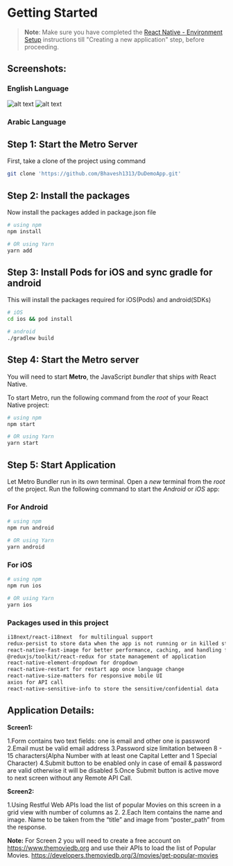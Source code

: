 # Getting Started

>**Note**: Make sure you have completed the [React Native - Environment Setup](https://reactnative.dev/docs/environment-setup) instructions till "Creating a new application" step, before proceeding.
## Screenshots:

### English Language

![alt text](En-1.png)
![alt text](En-2.png)


### Arabic Language


## Step 1: Start the Metro Server

First, take a clone of the project using command 

```bash
git clone 'https://github.com/Bhavesh1313/DuDemoApp.git'
```
## Step 2: Install the packages
Now install the packages added in package.json file

```bash
# using npm
npm install

# OR using Yarn
yarn add
```

## Step 3: Install Pods for iOS and sync gradle for android
This will install the packages required for iOS(Pods) and android(SDKs)
```bash
# iOS
cd ios && pod install

# android
./gradlew build
```

## Step 4: Start the Metro server
You will need to start **Metro**, the JavaScript _bundler_ that ships _with_ React Native.

To start Metro, run the following command from the _root_ of your React Native project:

```bash
# using npm
npm start

# OR using Yarn
yarn start
```

## Step 5: Start Application

Let Metro Bundler run in its _own_ terminal. Open a _new_ terminal from the _root_ of the project. Run the following command to start the _Android_ or _iOS_ app:

### For Android

```bash
# using npm
npm run android

# OR using Yarn
yarn android
```

### For iOS

```bash
# using npm
npm run ios

# OR using Yarn
yarn ios
```

### Packages used in this project

```bash
i18next/react-i18next  for multilingual support
redux-persist to store data when the app is not running or in killed state
react-native-fast-image for better performance, caching, and handling for images
@reduxjs/toolkit/react-redux for state management of application
react-native-element-dropdown for dropdown
react-native-restart for restart app once language change
react-native-size-matters for responsive mobile UI
axios for API call
react-native-sensitive-info to store the sensitive/confidential data 
```

## Application Details:

**Screen1:**

1.Form contains two text fields: one is email and other one is password
2.Email must be valid email address
3.Password size limitation between 8 - 15 characters(Alpha Number with at least one Capital Letter and 1 Special Character)
4.Submit button to be enabled only in case of email & password are valid otherwise it will be disabled
5.Once Submit button is active move to next screen without any Remote API Call.
 

**Screen2:**

1.Using Restful Web APIs load the list of popular Movies on this screen in a grid view with number of columns as 2.
2.Each Item contains the name and image. Name to be taken from the “title” and image from “poster_path” from the response.
 
**Note:**
For Screen 2 you will need to create a free account on https://www.themoviedb.org and use their APIs to load the list of Popular Movies.
https://developers.themoviedb.org/3/movies/get-popular-movies